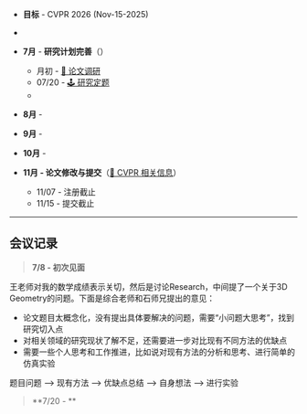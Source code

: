 + **目标** - CVPR 2026 (Nov-15-2025)
+ 

+ **7月** - **研究计划完善**（）
	+ 月初 - [🌷 论文调研](~🌷~%20MA3DR%20论文调研.md)
	+ 07/20 - [🕹 研究定题](01%20-%20🕹%20研究定题%20Presentation.md)
	+ 
+ **8月** - 

+ **9月** - 

+ **10月** - 

+ **11月 - 论文修改与提交**（[📰 CVPR 相关信息](02%20-%20📰%20CVPR%20相关信息.md)）
	+ 11/07 - 注册截止
	+ 11/15 - 提交截止



---
## 会议记录

> **7/8 - 初次见面**

王老师对我的数学成绩表示关切，然后是讨论Research，中间提了一个关于3D Geometry的问题。下面是综合老师和石师兄提出的意见：

+ 论文题目太概念化，没有提出具体要解决的问题，需要“小问题大思考”，找到研究切入点
+ 对相关领域的研究现状了解不足，还需要进一步对比现有不同方法的优缺点
+ 需要一些个人思考和工作推进，比如说对现有方法的分析和思考、进行简单的仿真实验

题目问题 --> 现有方法 --> 优缺点总结 --> 自身想法 --> 进行实验

> **7/20 - **
